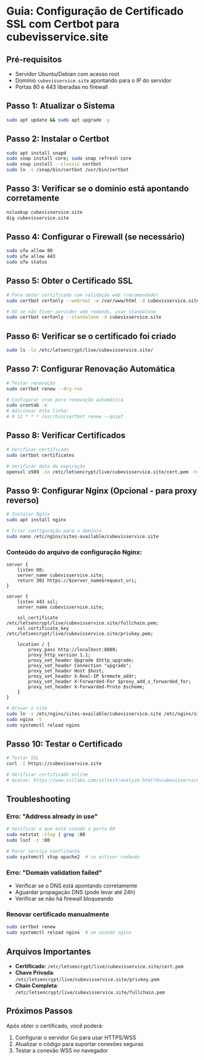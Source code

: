 # Guia: Configuração de Certificado SSL com Certbot para cubevisservice.site

## Pré-requisitos
- Servidor Ubuntu/Debian com acesso root
- Domínio `cubevisservice.site` apontando para o IP do servidor
- Portas 80 e 443 liberadas no firewall

## Passo 1: Atualizar o Sistema
```bash
sudo apt update && sudo apt upgrade -y
```

## Passo 2: Instalar o Certbot
```bash
sudo apt install snapd
sudo snap install core; sudo snap refresh core
sudo snap install --classic certbot
sudo ln -s /snap/bin/certbot /usr/bin/certbot
```

## Passo 3: Verificar se o domínio está apontando corretamente
```bash
nslookup cubevisservice.site
dig cubevisservice.site
```

## Passo 4: Configurar o Firewall (se necessário)
```bash
sudo ufw allow 80
sudo ufw allow 443
sudo ufw status
```

## Passo 5: Obter o Certificado SSL
```bash
# Para obter certificado com validação web (recomendado)
sudo certbot certonly --webroot -w /var/www/html -d cubevisservice.site

# OU se não tiver servidor web rodando, usar standalone
sudo certbot certonly --standalone -d cubevisservice.site
```

## Passo 6: Verificar se o certificado foi criado
```bash
sudo ls -la /etc/letsencrypt/live/cubevisservice.site/
```

## Passo 7: Configurar Renovação Automática
```bash
# Testar renovação
sudo certbot renew --dry-run

# Configurar cron para renovação automática
sudo crontab -e
# Adicionar esta linha:
# 0 12 * * * /usr/bin/certbot renew --quiet
```

## Passo 8: Verificar Certificados
```bash
# Verificar certificado
sudo certbot certificates

# Verificar data de expiração
openssl x509 -in /etc/letsencrypt/live/cubevisservice.site/cert.pem -text -noout | grep "Not After"
```

## Passo 9: Configurar Nginx (Opcional - para proxy reverso)
```bash
# Instalar Nginx
sudo apt install nginx

# Criar configuração para o domínio
sudo nano /etc/nginx/sites-available/cubevisservice.site
```

### Conteúdo do arquivo de configuração Nginx:
```nginx
server {
    listen 80;
    server_name cubevisservice.site;
    return 301 https://$server_name$request_uri;
}

server {
    listen 443 ssl;
    server_name cubevisservice.site;

    ssl_certificate /etc/letsencrypt/live/cubevisservice.site/fullchain.pem;
    ssl_certificate_key /etc/letsencrypt/live/cubevisservice.site/privkey.pem;

    location / {
        proxy_pass http://localhost:8080;
        proxy_http_version 1.1;
        proxy_set_header Upgrade $http_upgrade;
        proxy_set_header Connection "upgrade";
        proxy_set_header Host $host;
        proxy_set_header X-Real-IP $remote_addr;
        proxy_set_header X-Forwarded-For $proxy_add_x_forwarded_for;
        proxy_set_header X-Forwarded-Proto $scheme;
    }
}
```

```bash
# Ativar o site
sudo ln -s /etc/nginx/sites-available/cubevisservice.site /etc/nginx/sites-enabled/
sudo nginx -t
sudo systemctl reload nginx
```

## Passo 10: Testar o Certificado
```bash
# Testar SSL
curl -I https://cubevisservice.site

# Verificar certificado online
# Acesse: https://www.ssllabs.com/ssltest/analyze.html?d=cubevisservice.site
```

## Troubleshooting

### Erro: "Address already in use"
```bash
# Verificar o que está usando a porta 80
sudo netstat -tlnp | grep :80
sudo lsof -i :80

# Parar serviço conflitante
sudo systemctl stop apache2  # se estiver rodando
```

### Erro: "Domain validation failed"
- Verificar se o DNS está apontando corretamente
- Aguardar propagação DNS (pode levar até 24h)
- Verificar se não há firewall bloqueando

### Renovar certificado manualmente
```bash
sudo certbot renew
sudo systemctl reload nginx  # se usando nginx
```

## Arquivos Importantes
- **Certificado**: `/etc/letsencrypt/live/cubevisservice.site/cert.pem`
- **Chave Privada**: `/etc/letsencrypt/live/cubevisservice.site/privkey.pem`
- **Chain Completa**: `/etc/letsencrypt/live/cubevisservice.site/fullchain.pem`

## Próximos Passos
Após obter o certificado, você poderá:
1. Configurar o servidor Go para usar HTTPS/WSS
2. Atualizar o código para suportar conexões seguras
3. Testar a conexão WSS no navegador
